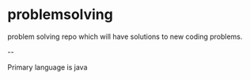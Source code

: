 # problemsolving
problem solving repo which will have solutions to new coding problems.

--

Primary language is java
